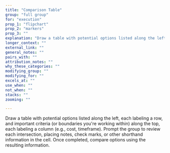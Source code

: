 ```yaml
---
title: "Comparison Table"
group: "full group"
for: "execution"
prop_1: "flipchart"
prop_2: "markers"
prop_3: ""
explanation: "Draw a table with potential options listed along the left, each labeling a row, and important criteria (or boundaries you\'re working within) along the top, each labeling a column (e.g., cost, timeframe). Prompt the group to review each intersection, placing notes, check marks, or other shorthand information in the cell. Once completed, compare options using the resulting information."
longer_context: ""
external_link: ""
general_notes: ""
pairs_with: ""
attribution_notes: ""
why_these_categories: ""
modifying_group: ""
modifying_for: ""
excels_at: ""
use_when: ""
not_when: ""
stacks: ""
zooming: ""

---
```


Draw a table with potential options listed along the left, each labeling a row, and important criteria (or boundaries you're working within) along the top, each labeling a column (e.g., cost, timeframe). Prompt the group to review each intersection, placing notes, check marks, or other shorthand information in the cell. Once completed, compare options using the resulting information.

